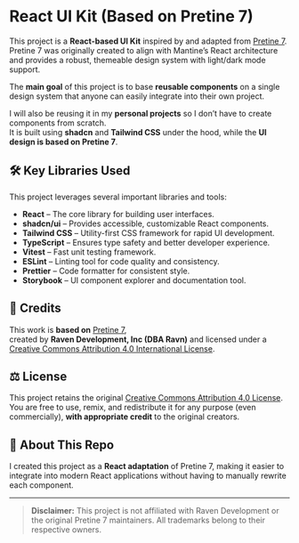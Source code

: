 # React UI Kit (Based on Pretine 7)

This project is a **React-based UI Kit** inspired by and adapted from [Pretine 7](https://www.figma.com/community/file/1293978471602433537).  
Pretine 7 was originally created to align with Mantine’s React architecture and provides a robust, themeable design system with light/dark mode support.

The **main goal** of this project is to base **reusable components** on a single design system that anyone can easily integrate into their own project.

I will also be reusing it in my **personal projects** so I don’t have to create components from scratch.  
It is built using **shadcn** and **Tailwind CSS** under the hood, while the **UI design is based on Pretine 7**.

## 🛠️ Key Libraries Used

This project leverages several important libraries and tools:

- **React** – The core library for building user interfaces.
- **shadcn/ui** – Provides accessible, customizable React components.
- **Tailwind CSS** – Utility-first CSS framework for rapid UI development.
- **TypeScript** – Ensures type safety and better developer experience.
- **Vitest** – Fast unit testing framework.
- **ESLint** – Linting tool for code quality and consistency.
- **Prettier** – Code formatter for consistent style.
- **Storybook** – UI component explorer and documentation tool.

## 📄 Credits

This work is **based on** [Pretine 7](https://www.figma.com/community/file/1293978471602433537),  
created by **Raven Development, Inc (DBA Ravn)** and licensed under a [Creative Commons Attribution 4.0 International License](https://creativecommons.org/licenses/by/4.0/).

## ⚖ License

This project retains the original [Creative Commons Attribution 4.0 License](https://creativecommons.org/licenses/by/4.0/).  
You are free to use, remix, and redistribute it for any purpose (even commercially), **with appropriate credit** to the original creators.

## 🚀 About This Repo

I created this project as a **React adaptation** of Pretine 7, making it easier to integrate into modern React applications without having to manually rewrite each component.

---

> **Disclaimer:** This project is not affiliated with Raven Development or the original Pretine 7 maintainers. All trademarks belong to their respective owners.

